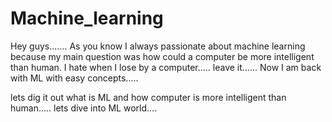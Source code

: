 # Machine_learning

Hey guys....... As you know I always passionate about machine learning because my main question was how could a computer be more intelligent than human. I hate when I lose by a computer..... leave it...... Now I am back with ML with easy concepts.....

lets dig it out what is ML and how computer is more intelligent than human..... lets dive into ML world....
